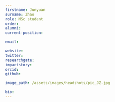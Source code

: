 ```yaml
---
firstname: Junyuan
surname: Zhao
role: MSc student
order:
alumni:
current-position:

email:

website:
twitter:
researchgate:
impactstory:
orcid:
github:

image_path: /assets/images/headshots/pic_JZ.jpg

bio:
---
```

